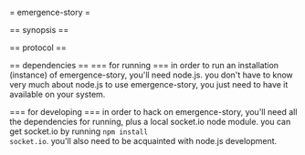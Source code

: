 = emergence-story =

== synopsis ==

== protocol ==

== dependencies ==
=== for running ===
in order to run an installation (instance) of emergence-story, you'll need node.js. you don't have to know very much about node.js to use emergence-story, you just need to have it available on your system.

=== for developing ===
in order to hack on emergence-story, you'll need all the dependencies for running, plus a local socket.io node module. you can get socket.io by running <code>npm install socket.io</code>.
you'll also need to be acquainted with node.js development.